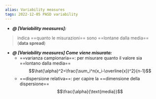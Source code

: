 ```yaml
---
alias: Variability measures
tags: 2022-12-05 PASD variability
---
```


- ***@ [Variability measures]:***
> indica ==quanto le misurazioni== sono ==lontane dalla media== (**data spread**)

<!--ID: 1670249007363-->


- ***@ [Variability measures] Come viene misurata:***
	- ==varianza campionaria==: per misurare quanto il valore sia ==lontano dalla media== $$\hat{\alpha}^2=\frac{\sum_i^n(x_i-\overline{x})^2}{n-1}$$
	- ==dispersione relativa==: per capire la ==dimensione della dispersione== $$\frac{\alpha}{\text{media}}$$

<!--ID: 1670249977918-->


